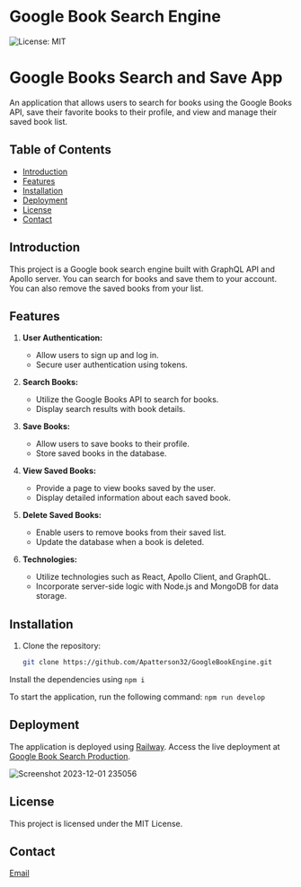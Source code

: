 # Google Book Search Engine

![License: MIT](https://img.shields.io/badge/License-MIT-blue.svg)

# Google Books Search and Save App

An application that allows users to search for books using the Google Books API, save their favorite books to their profile, and view and manage their saved book list.


## Table of Contents

- [Introduction](#introduction)
- [Features](#features)
- [Installation](#installation)
- [Deployment](#deployment)
- [License](#license)
- [Contact](#contact)

## Introduction

This project is a Google book search engine built with GraphQL API and Apollo server. You can search for books and save them to your account. You can also remove the saved books from your list.


## Features

1. **User Authentication:**
   - Allow users to sign up and log in.
   - Secure user authentication using tokens.

2. **Search Books:**
   - Utilize the Google Books API to search for books.
   - Display search results with book details.

3. **Save Books:**
   - Allow users to save books to their profile.
   - Store saved books in the database.

4. **View Saved Books:**
   - Provide a page to view books saved by the user.
   - Display detailed information about each saved book.

5. **Delete Saved Books:**
   - Enable users to remove books from their saved list.
   - Update the database when a book is deleted.

6.  **Technologies:**
    - Utilize technologies such as React, Apollo Client, and GraphQL.
    - Incorporate server-side logic with Node.js and MongoDB for data storage.



## Installation

1. Clone the repository:

   ```bash
   git clone https://github.com/Apatterson32/GoogleBookEngine.git

Install the dependencies using `npm i`

To start the application, run the following command: `npm run develop`


## Deployment

The application is deployed using [Railway](https://railway.app/). Access the live deployment at [Google Book Search Production](https://booksearch-production.up.railway.app/).

![Screenshot 2023-12-01 235056](https://github.com/Apatterson32/GoogleBookEngine/assets/135552416/cf0a5c4b-8e50-44ba-bf33-c23f1f805e9b)



## License

This project is licensed under the MIT License.

## Contact

[Email](pattersonal10@gmail.com)
